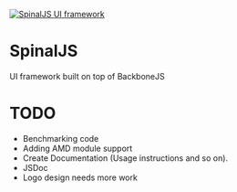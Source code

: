  [![SpinalJS UI framework](http://3dimention.github.io/spinal/images/logo.png)](http://3dimention.github.io/spinal)

SpinalJS
=====================

UI framework built on top of BackboneJS

TODO
=====================

* Benchmarking code
* Adding AMD module support
* Create Documentation (Usage instructions and so on).
* JSDoc
* Logo design needs more work
